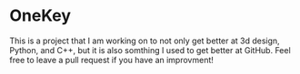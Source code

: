 # OneKey
This is a project that I am working on to not only get better at 3d design, Python, and C++, but it is also somthing I used to get better at GitHub. Feel free to leave a pull request if you have an improvment!
